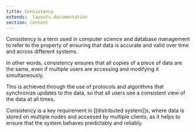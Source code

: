 ```yaml
---
title: Consistency
extends: _layouts.documentation
section: content
---
```


Consistency is a term used in computer science and database management to refer to the property of ensuring that data is accurate and valid over time and across different systems. 

In other words, consistency ensures that all copies of a piece of data are the same, even if multiple users are accessing and modifying it simultaneously. 

This is achieved through the use of protocols and algorithms that synchronize updates to the data, so that all users see a consistent view of the data at all times. 

Consistency is a key requirement in [[distributed system]]s, where data is stored on multiple nodes and accessed by multiple clients, as it helps to ensure that the system behaves predictably and reliably.